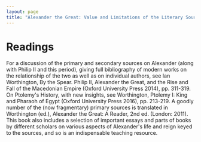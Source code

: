 ```yaml
---
layout: page
title: "Alexander the Great: Value and Limitations of the Literary Sources"
---
```


# Readings
 
For a discussion of the primary and secondary sources on Alexander (along with Philip II and this period), giving full bibliography of modern works on the relationship of the two as well as on individual authors, see Ian Worthington, By the Spear. Philip II, Alexander the Great, and the Rise and Fall of the Macedonian Empire (Oxford University Press 2014), pp. 311-319. On Ptolemy's History, with new insights, see Worthington, Ptolemy I: King and Pharaoh of Egypt (Oxford University Press 2016), pp. 213-219. A goodly number of the (now fragmentary) primary sources is translated in Worthington (ed.), Alexander the Great: A Reader, 2nd ed. (London: 2011). This book also includes a selection of important essays and parts of books by different scholars on various aspects of Alexander's life and reign keyed to the sources, and so is an indispensable teaching resource.
